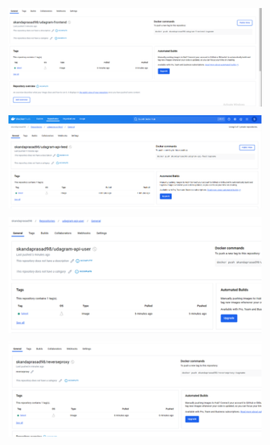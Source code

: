 ![alt text](frontend_push.png)


![alt text](backend_push.png)

![alt text](userpush.png)


![alt text](reverseproxy_push.png)